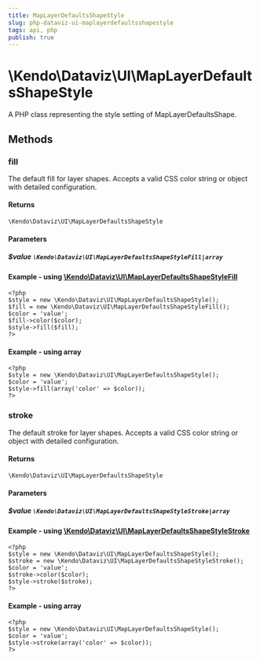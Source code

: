 ```yaml
---
title: MapLayerDefaultsShapeStyle
slug: php-dataviz-ui-maplayerdefaultsshapestyle
tags: api, php
publish: true
---
```


# \Kendo\Dataviz\UI\MapLayerDefaultsShapeStyle

A PHP class representing the style setting of MapLayerDefaultsShape.


## Methods

### fill

The default fill for layer shapes.
Accepts a valid CSS color string or object with detailed configuration.

#### Returns
`\Kendo\Dataviz\UI\MapLayerDefaultsShapeStyle`

#### Parameters

##### $value `\Kendo\Dataviz\UI\MapLayerDefaultsShapeStyleFill|array`


#### Example - using [\Kendo\Dataviz\UI\MapLayerDefaultsShapeStyleFill](/api/wrappers/php/Kendo/Dataviz/UI/MapLayerDefaultsShapeStyleFill)
    <?php
    $style = new \Kendo\Dataviz\UI\MapLayerDefaultsShapeStyle();
    $fill = new \Kendo\Dataviz\UI\MapLayerDefaultsShapeStyleFill();
    $color = 'value';
    $fill->color($color);
    $style->fill($fill);
    ?>

#### Example - using array

    <?php
    $style = new \Kendo\Dataviz\UI\MapLayerDefaultsShapeStyle();
    $color = 'value';
    $style->fill(array('color' => $color));
    ?>

### stroke

The default stroke for layer shapes.
Accepts a valid CSS color string or object with detailed configuration.

#### Returns
`\Kendo\Dataviz\UI\MapLayerDefaultsShapeStyle`

#### Parameters

##### $value `\Kendo\Dataviz\UI\MapLayerDefaultsShapeStyleStroke|array`


#### Example - using [\Kendo\Dataviz\UI\MapLayerDefaultsShapeStyleStroke](/api/wrappers/php/Kendo/Dataviz/UI/MapLayerDefaultsShapeStyleStroke)
    <?php
    $style = new \Kendo\Dataviz\UI\MapLayerDefaultsShapeStyle();
    $stroke = new \Kendo\Dataviz\UI\MapLayerDefaultsShapeStyleStroke();
    $color = 'value';
    $stroke->color($color);
    $style->stroke($stroke);
    ?>

#### Example - using array

    <?php
    $style = new \Kendo\Dataviz\UI\MapLayerDefaultsShapeStyle();
    $color = 'value';
    $style->stroke(array('color' => $color));
    ?>

